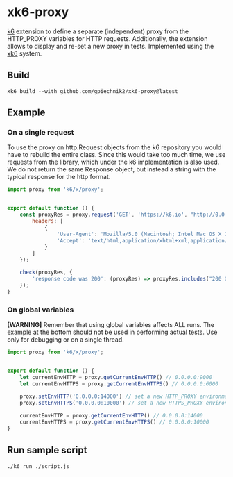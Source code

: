 # xk6-proxy
[k6](https://github.com/grafana/k6) extension to define a separate (independent) proxy from the HTTP_PROXY variables for HTTP requests. Additionally, the extension allows to display and re-set a new proxy in tests. Implemented using the
[xk6](https://github.com/grafana/xk6) system.

## Build
```shell
xk6 build --with github.com/gpiechnik2/xk6-proxy@latest
```

## Example

### On a single request
To use the proxy on http.Request objects from the k6 repository you would have to rebuild the entire class. Since this would take too much time, we use requests from the library, which under the k6 implementation is also used. We do not return the same Response object, but instead a string with the typical response for the http format.

```javascript
import proxy from 'k6/x/proxy';


export default function () {
    const proxyRes = proxy.request('GET', 'https://k6.io', "http://0.0.0.0:8080", {
        headers: [
            {
                'User-Agent': 'Mozilla/5.0 (Macintosh; Intel Mac OS X 10.9; rv:50.0) Gecko/20100101 Firefox/50.0',
                'Accept': 'text/html,application/xhtml+xml,application/xml;q=0.9,*/*;q=0.8'
            }
        ]
    });

    check(proxyRes, {
        'response code was 200': (proxyRes) => proxyRes.includes("200 OK") == true
    });
}
```

### On global variables
**[WARNING]** Remember that using global variables affects ALL runs. The example at the bottom should not be used in performing actual tests. Use only for debugging or on a single thread.

```javascript
import proxy from 'k6/x/proxy';


export default function () {
    let currentEnvHTTP = proxy.getCurrentEnvHTTP() // 0.0.0.0:9000
    let currentEnvHTTPS = proxy.getCurrentEnvHTTPS() // 0.0.0.0:6000
    
    proxy.setEnvHTTP('0.0.0.0:14000') // set a new HTTP_PROXY environment variable
    proxy.setEnvHTTPS('0.0.0.0:10000') // set a new HTTPS_PROXY environment variable

    currentEnvHTTP = proxy.getCurrentEnvHTTP() // 0.0.0.0:14000
    currentEnvHTTPS = proxy.getCurrentEnvHTTPS() // 0.0.0.0:10000
}
```

## Run sample script
```shell
./k6 run ./script.js
```
